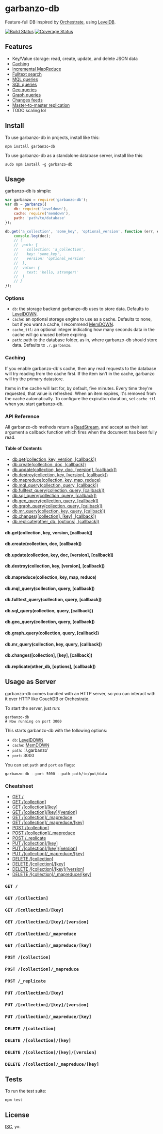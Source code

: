 # garbanzo-db

Feature-full DB inspired by [Orchestrate](http://orchestrate.io/), using [LevelDB](https://code.google.com/p/leveldb/).

[![Build Status](https://travis-ci.org/garbados/garbanzo-db.svg)](https://travis-ci.org/garbados/garbanzo-db)
[![Coverage Status](https://img.shields.io/coveralls/garbados/garbanzo-db.svg)](https://coveralls.io/r/garbados/garbanzo-db)

## Features

* Key/Value storage: read, create, update, and delete JSON data
* [Caching](#caching)
* [Incremental MapReduce](#dbmapreducecollection-key-map-reduce)
* [Fulltext search](#dbfulltext_querycollection-query-callback)
* [MQL queries](#dbmql_querycollection-query-callback)
* [SQL queries](#dbsql_querycollection-query-callback)
* [Geo queries](#dbgeo_querycollection-query-callback)
* [Graph queries](#dbchangescollection-key-callback)
* [Changes feeds](#dbchangescollection-key-callback)
* [Master-to-master replication](#dbreplicateother_db-options-callback)
* TODO scaling lol

## Install

To use garbanzo-db in projects, install like this:

    npm install garbanzo-db

To use garbanzo-db as a standalone database server, install like this:

    sudo npm install -g garbanzo-db

## Usage

garbanzo-db is simple:

``` javascript
var garbanzo = require('garbanzo-db');
var db = garbanzo({
    db: require('leveldown'),
    cache: require('memdown'),
    path: 'path/to/database'
});

db.get('a_collection', 'some_key', 'optional_version', function (err, doc) {
    console.log(doc);
    // {
    //  path: {
    //    collection: 'a_collection',
    //    key: 'some_key',
    //    version: 'optional_version'
    //  },
    //  value: {
    //    text: 'hello, stranger!'
    //  }
    // }
});
```

### Options

* `db`: the storage backend garbanzo-db uses to store data. Defaults to [LevelDOWN][].
* `cache`: an optional storage engine to use as a cache. Defaults to none, but if you want a cache, I recommend [MemDOWN][].
* `cache_ttl`: an optional integer indicating how many seconds data in the cache will go unused before expiring.
* `path`: path to the database folder, as in, where garbanzo-db should store data. Defaults to `./.garbanzo`.

### Caching

If you enable garbanzo-db's cache, then any read requests to the database will try reading from the cache first. If the item isn't in the cache, garbanzo will try the primary datastore.

Items in the cache will last for, by default, five minutes. Every time they're requested, that value is refreshed. When an item expires, it's removed from the cache automatically. To configure the expiration duration, set `cache_ttl` when you start garbanzo-db.

### API Reference

All garbanzo-db methods return a [ReadStream](http://nodejs.org/api/stream.html#stream_class_stream_readable), and accept as their last argument a callback function which fires when the document has been fully read.

#### Table of Contents

* [db.get(collection, key, version, [callback])](#dbgetcollection-key-version-callback)
* [db.create(collection, doc, [callback])](#dbcreatecollection-doc-callback)
* [db.update(collection, key, doc, [version], [callback])](#dbupdatecollection-key-doc-version-callback)
* [db.destroy(collection, key, [version], [callback])](#dbdestroycollection-key-version-callback)
* [db.mapreduce(collection, key, map, reduce)](#dbmapreducecollection-key-map-reduce)
* [db.mql_query(collection, query, [callback])](#dbmql_querycollection-query-callback)
* [db.fulltext_query(collection, query, [callback])](#dbfulltext_querycollection-query-callback)
* [db.sql_query(collection, query, [callback])](#dbsql_querycollection-query-callback)
* [db.geo_query(collection, query, [callback])](#dbgeo_querycollection-query-callback)
* [db.graph_query(collection, query, [callback])](#dbgraph_querycollection-query-callback)
* [db.mr_query(collection, key, query, [callback])](#dbmr_querycollection-query-callback)
* [db.changes([collection], [key], [callback])](#dbchangescollection-key-callback)
* [db.replicate(other_db, [options], [callback])](#dbreplicateother_db-options-callback)

#### db.get(collection, key, version, [callback])

#### db.create(collection, doc, [callback])

#### db.update(collection, key, doc, [version], [callback])

#### db.destroy(collection, key, [version], [callback])

#### db.mapreduce(collection, key, map, reduce)

#### db.mql_query(collection, query, [callback])

#### db.fulltext_query(collection, query, [callback])

#### db.sql_query(collection, query, [callback])

#### db.geo_query(collection, query, [callback])

#### db.graph_query(collection, query, [callback])

#### db.mr_query(collection, key, query, [callback])

#### db.changes([collection], [key], [callback])

#### db.replicate(other_db, [options], [callback])

## Usage as Server

garbanzo-db comes bundled with an HTTP server, so you can interact with it over HTTP like CouchDB or Orchestrate.

To start the server, just run:

    garbanzo-db
    # Now running on port 3000

This starts garbanzo-db with the following options:

* `db`: [LevelDOWN][]
* `cache`: [MemDOWN][]
* `path`: './.garbanzo'
* `port`: 3000

You can set `path` and `port` as flags:

    garbanzo-db --port 5000 --path path/to/put/data

### Cheatsheet

* [GET /](#get-)
* [GET /[collection]](#get-collection)
* [GET /[collection]/[key]](#get-collectionkey)
* [GET /[collection]/[key]/[version]](#get-collectionkeyversion)
* [GET /[collection]/_mapreduce](#get-collection_mapreduce)
* [GET /[collection]/_mapreduce/[key]](#get-collection_mapreducekey)
* [POST /[collection]](#post-collection)
* [POST /[collection]/_mapreduce](#post-collection_mapreduce)
* [POST /_replicate](#post-_replicate)
* [PUT /[collection]/[key]](#put-collectionkey)
* [PUT /[collection]/[key]/[version]](#put-collectionkeyversion)
* [PUT /[collection]/_mapreduce/[key]](#put-collection_mapreducekey)
* [DELETE /[collection]](#delete-collection)
* [DELETE /[collection]/[key]](#delete-collectionkey)
* [DELETE /[collection]/[key]/[version]](#delete-collectionkeyversion)
* [DELETE /[collection]/_mapreduce/[key]](#delete-collection_mapreducekey)

### `GET /`

### `GET /[collection]`

### `GET /[collection]/[key]`

### `GET /[collection]/[key]/[version]`

### `GET /[collection]/_mapreduce`

### `GET /[collection]/_mapreduce/[key]`

### `POST /[collection]`

### `POST /[collection]/_mapreduce`

### `POST /_replicate`

### `PUT /[collection]/[key]`

### `PUT /[collection]/[key]/[version]`

### `PUT /[collection]/_mapreduce/[key]`

### `DELETE /[collection]`

### `DELETE /[collection]/[key]`

### `DELETE /[collection]/[key]/[version]`

### `DELETE /[collection]/_mapreduce/[key]`

## Tests

To run the test suite:

    npm test

## License

[ISC](http://opensource.org/licenses/ISC), yo.

[LevelDOWN]: https://github.com/rvagg/node-leveldown/
[MemDOWN]: https://github.com/rvagg/memdown
